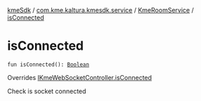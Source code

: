 [kmeSdk](../../index.md) / [com.kme.kaltura.kmesdk.service](../index.md) / [KmeRoomService](index.md) / [isConnected](./is-connected.md)

# isConnected

`fun isConnected(): `[`Boolean`](https://kotlinlang.org/api/latest/jvm/stdlib/kotlin/-boolean/index.html)

Overrides [IKmeWebSocketController.isConnected](../../com.kme.kaltura.kmesdk.controller/-i-kme-web-socket-controller/is-connected.md)

Check is socket connected


